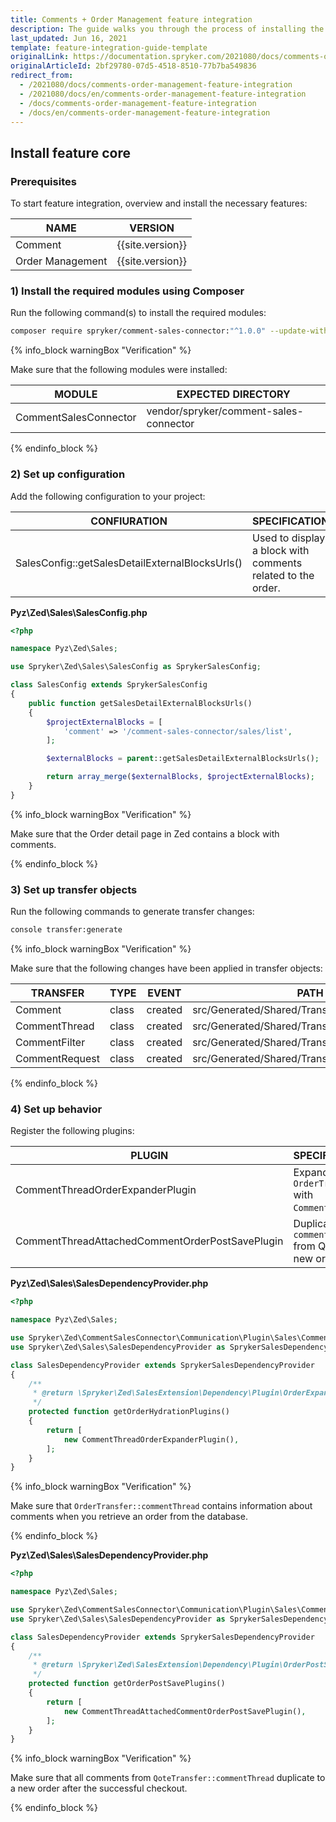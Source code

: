 ```yaml
---
title: Comments + Order Management feature integration
description: The guide walks you through the process of installing the Comments + Order Management feature into the project.
last_updated: Jun 16, 2021
template: feature-integration-guide-template
originalLink: https://documentation.spryker.com/2021080/docs/comments-order-management-feature-integration
originalArticleId: 2bf29780-07d5-4518-8510-77b7ba549836
redirect_from:
  - /2021080/docs/comments-order-management-feature-integration
  - /2021080/docs/en/comments-order-management-feature-integration
  - /docs/comments-order-management-feature-integration
  - /docs/en/comments-order-management-feature-integration
---
```


## Install feature core

### Prerequisites

To start feature integration, overview and install the necessary features:

| NAME | VERSION |
| --- | --- |
| Comment | {{site.version}} |
| Order Management | {{site.version}} |

### 1) Install the required modules using Composer

Run the following command(s) to install the required modules:

```bash
composer require spryker/comment-sales-connector:"^1.0.0" --update-with-dependencies
```

{% info_block warningBox "Verification" %}

Make sure that the following modules were installed:

| MODULE | EXPECTED DIRECTORY |
| --- | --- |
| CommentSalesConnector | vendor/spryker/comment-sales-connector |

{% endinfo_block %}

### 2) Set up configuration

Add the following configuration to your project:

| CONFIURATION | SPECIFICATION | NAMESPACE |
| --- | --- | --- |
| SalesConfig::getSalesDetailExternalBlocksUrls() | Used to display a block with comments related to the order. | Pyz\Zed\Sales |

**Pyz\Zed\Sales\SalesConfig.php**

```php
<?php

namespace Pyz\Zed\Sales;

use Spryker\Zed\Sales\SalesConfig as SprykerSalesConfig;

class SalesConfig extends SprykerSalesConfig
{
	public function getSalesDetailExternalBlocksUrls()
	{
		$projectExternalBlocks = [
			'comment' => '/comment-sales-connector/sales/list',
		];

		$externalBlocks = parent::getSalesDetailExternalBlocksUrls();

		return array_merge($externalBlocks, $projectExternalBlocks);
	}
}
```

{% info_block warningBox "Verification" %}

Make sure that the Order detail page in Zed contains a block with comments.

{% endinfo_block %}

### 3) Set up transfer objects

Run the following commands to generate transfer changes:

```bash
console transfer:generate
```

{% info_block warningBox "Verification" %}

Make sure that the following changes have been applied in transfer objects:

| TRANSFER | TYPE | EVENT | PATH |
| --- | --- | --- | --- |
| Comment | class | created | src/Generated/Shared/Transfer/Comment |
| CommentThread | class | created | src/Generated/Shared/Transfer/CommentThread |
| CommentFilter | class | created | src/Generated/Shared/Transfer/CommentFilter |
| CommentRequest | class | created | src/Generated/Shared/Transfer/CommentRequest |

{% endinfo_block %}

### 4) Set up behavior

Register the following plugins:

| PLUGIN | SPECIFICATION | PREREQUISITES | NAMESPACE |
| --- | --- | --- | --- |
| CommentThreadOrderExpanderPlugin | Expands `OrderTransfer` with `CommentThread`. | None | Spryker\Zed\CommentSalesConnector\Communication\Plugin\Sales |
| CommentThreadAttachedCommentOrderPostSavePlugin | Duplicates `commentThread` from Quote to a new order. | None | Spryker\Zed\CommentSalesConnector\Communication\Plugin\Sales |

**Pyz\Zed\Sales\SalesDependencyProvider.php**

```php
<?php

namespace Pyz\Zed\Sales;

use Spryker\Zed\CommentSalesConnector\Communication\Plugin\Sales\CommentThreadOrderExpanderPlugin;
use Spryker\Zed\Sales\SalesDependencyProvider as SprykerSalesDependencyProvider;

class SalesDependencyProvider extends SprykerSalesDependencyProvider
{
	/**
	 * @return \Spryker\Zed\SalesExtension\Dependency\Plugin\OrderExpanderPluginInterface[]
	 */
	protected function getOrderHydrationPlugins()
	{
		return [
			new CommentThreadOrderExpanderPlugin(),
		];
	}
}
```

{% info_block warningBox "Verification" %}

Make sure that `OrderTransfer::commentThread` contains information about comments when you retrieve an order from the database.

{% endinfo_block %}

**Pyz\Zed\Sales\SalesDependencyProvider.php**

```php
<?php

namespace Pyz\Zed\Sales;

use Spryker\Zed\CommentSalesConnector\Communication\Plugin\Sales\CommentThreadAttachedCommentOrderPostSavePlugin;
use Spryker\Zed\Sales\SalesDependencyProvider as SprykerSalesDependencyProvider;

class SalesDependencyProvider extends SprykerSalesDependencyProvider
{
	/**
	 * @return \Spryker\Zed\SalesExtension\Dependency\Plugin\OrderPostSavePluginInterface[]
	 */
	protected function getOrderPostSavePlugins()
	{
		return [
			new CommentThreadAttachedCommentOrderPostSavePlugin(),
		];
	}
}
```

{% info_block warningBox "Verification" %}

Make sure that all comments from `QoteTransfer::commentThread` duplicate to a new order after the successful checkout.

{% endinfo_block %}
